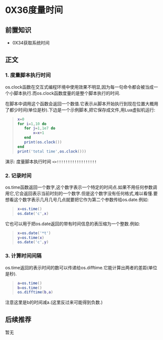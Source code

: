 # 0X36度量时间

## 前置知识

* 0X34获取系统时间

## 正文

### 1. 度量脚本执行时间

os.clock函数在交互式编程环境中使用效果不明显,因为每一句命令都会被当成一个小脚本执行.而os.clock函数度量的是整个脚本执行的时间.

在脚本中调用这个函数会返回一个数值.它表示从脚本开始执行到现在位置大概用了都少时间(单位是秒).下边是一个示例脚本,把它保存成文件,用Lua虚拟机运行:

>```lua
>x=0
>for i=1,10 do
>    for j=1,1e7 do
>        x=x+1
>    end
>    print(os.clock())
>end
>print('total time',os.clock()))
>```

演示: 度量脚本执行时间 `<>!!!!!!!!!!!!!!!!!!`

### 2. 记录时间

os.time函数返回一个数字,这个数字表示一个特定的时间点.如果不用任何参数调用它,它会返回表示当前时刻的一个数字.但是这个数字没有任何格式,难以看懂.要想看这个数字表示几月几号几点就要把它作为第二个参数传给os.date.例如:

>```lua
>x=os.time()
>os.date('c',x)
>```

它也可以用于把os.date返回的带有时间信息的表压缩为一个整数.例如:

>```lua
>x=os.date('*t')
>y=os.time(x)
>os.date('c',y)
>```

### 3. 计算时间间隔

os.time返回的表示时间的数可以传递给os.difftime.它能计算出两者的差距(单位是秒).

>```lua
>a=os.time()
>b=os.time()
>os.difftime(b,a)
>```

注意这里是b的时间减a.(这里反过来可能得到负数.)

## 后续推荐

暂无

